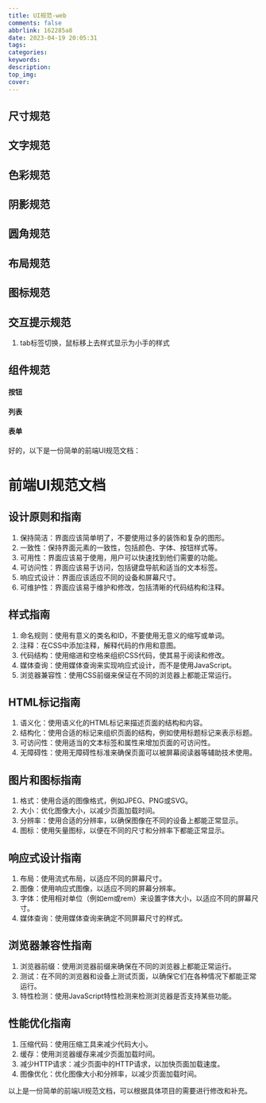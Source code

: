 ```yaml
---
title: UI规范-web
comments: false
abbrlink: 162285a8
date: 2023-04-19 20:05:31
tags:
categories:
keywords:
description:
top_img:
cover:
---
```

## 尺寸规范
## 文字规范

## 色彩规范

## 阴影规范

## 圆角规范

## 布局规范

## 图标规范

## 交互提示规范
1. tab标签切换，鼠标移上去样式显示为小手的样式

## 组件规范

#### 按钮
#### 列表
#### 表单



好的，以下是一份简单的前端UI规范文档：

# 前端UI规范文档

## 设计原则和指南

1. 保持简洁：界面应该简单明了，不要使用过多的装饰和复杂的图形。
2. 一致性：保持界面元素的一致性，包括颜色、字体、按钮样式等。
3. 可用性：界面应该易于使用，用户可以快速找到他们需要的功能。
4. 可访问性：界面应该易于访问，包括键盘导航和适当的文本标签。
5. 响应式设计：界面应该适应不同的设备和屏幕尺寸。
6. 可维护性：界面应该易于维护和修改，包括清晰的代码结构和注释。

## 样式指南

1. 命名规则：使用有意义的类名和ID，不要使用无意义的缩写或单词。
2. 注释：在CSS中添加注释，解释代码的作用和意图。
3. 代码结构：使用缩进和空格来组织CSS代码，使其易于阅读和修改。
4. 媒体查询：使用媒体查询来实现响应式设计，而不是使用JavaScript。
5. 浏览器兼容性：使用CSS前缀来保证在不同的浏览器上都能正常运行。

## HTML标记指南

1. 语义化：使用语义化的HTML标记来描述页面的结构和内容。
2. 结构化：使用合适的标记来组织页面的结构，例如使用标题标记来表示标题。
3. 可访问性：使用适当的文本标签和属性来增加页面的可访问性。
4. 无障碍性：使用无障碍性标准来确保页面可以被屏幕阅读器等辅助技术使用。

## 图片和图标指南

1. 格式：使用合适的图像格式，例如JPEG、PNG或SVG。
2. 大小：优化图像大小，以减少页面加载时间。
3. 分辨率：使用合适的分辨率，以确保图像在不同的设备上都能正常显示。
4. 图标：使用矢量图标，以便在不同的尺寸和分辨率下都能正常显示。

## 响应式设计指南

1. 布局：使用流式布局，以适应不同的屏幕尺寸。
2. 图像：使用响应式图像，以适应不同的屏幕分辨率。
3. 字体：使用相对单位（例如em或rem）来设置字体大小，以适应不同的屏幕尺寸。
4. 媒体查询：使用媒体查询来确定不同屏幕尺寸的样式。

## 浏览器兼容性指南

1. 浏览器前缀：使用浏览器前缀来确保在不同的浏览器上都能正常运行。
2. 测试：在不同的浏览器和设备上测试页面，以确保它们在各种情况下都能正常运行。
3. 特性检测：使用JavaScript特性检测来检测浏览器是否支持某些功能。

## 性能优化指南

1. 压缩代码：使用压缩工具来减少代码大小。
2. 缓存：使用浏览器缓存来减少页面加载时间。
3. 减少HTTP请求：减少页面中的HTTP请求，以加快页面加载速度。
4. 图像优化：优化图像大小和分辨率，以减少页面加载时间。

以上是一份简单的前端UI规范文档，可以根据具体项目的需要进行修改和补充。